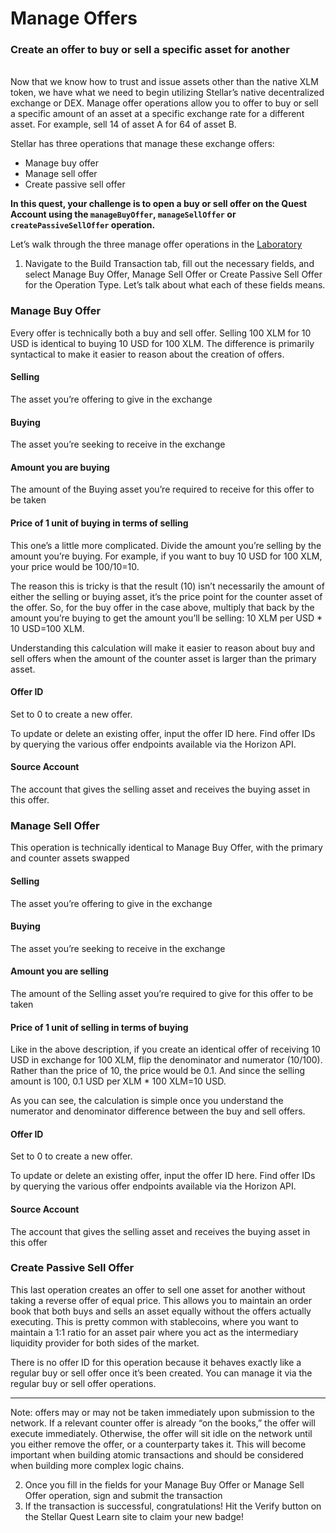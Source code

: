 # Manage Offers
### Create an offer to buy or sell a specific asset for another
<br>
Now that we know how to trust and issue assets other than the native XLM token, we have what we need to begin utilizing Stellar’s native decentralized exchange or DEX. Manage offer operations allow you to offer to buy or sell a specific amount of an asset at a specific exchange rate for a different asset. For example, sell 14 of asset A for 64 of asset B.

Stellar has three operations that manage these exchange offers:
- Manage buy offer
- Manage sell offer
- Create passive sell offer

**In this quest, your challenge is to open a buy or sell offer on the Quest Account using the `manageBuyOffer`, `manageSellOffer` or `createPassiveSellOffer` operation.**

Let’s walk through the three manage offer operations in the [Laboratory](https://laboratory.stellar.org/)

1. Navigate to the Build Transaction tab, fill out the necessary fields, and select Manage Buy Offer, Manage Sell Offer or Create Passive Sell Offer for the Operation Type. Let’s talk about what each of these fields means.

### Manage Buy Offer
Every offer is technically both a buy and sell offer. Selling 100 XLM for 10 USD is identical to buying 10 USD for 100 XLM. The difference is primarily syntactical to make it easier to reason about the creation of offers.

#### Selling
The asset you’re offering to give in the exchange

#### Buying
The asset you’re seeking to receive in the exchange

#### Amount you are buying
The amount of the Buying asset you’re required to receive for this offer to be taken

#### Price of 1 unit of buying in terms of selling
This one’s a little more complicated. Divide the amount you’re selling by the amount you’re buying. For example, if you want to buy 10 USD for 100 XLM, your price would be 100/10=10.

The reason this is tricky is that the result (10) isn’t necessarily the amount of either the selling or buying asset, it’s the price point for the counter asset of the offer. So, for the buy offer in the case above, multiply that back by the amount you’re buying to get the amount you’ll be selling: 10 XLM per USD * 10 USD=100 XLM.

Understanding this calculation will make it easier to reason about buy and sell offers when the amount of the counter asset is larger than the primary asset.

#### Offer ID
Set to 0 to create a new offer.

To update or delete an existing offer, input the offer ID here. Find offer IDs by querying the various offer endpoints available via the Horizon API.

#### Source Account
The account that gives the selling asset and receives the buying asset in this offer.

### Manage Sell Offer
This operation is technically identical to Manage Buy Offer, with the primary and counter assets swapped

#### Selling
The asset you’re offering to give in the exchange

#### Buying
The asset you’re seeking to receive in the exchange

#### Amount you are selling
The amount of the Selling asset you’re required to give for this offer to be taken

#### Price of 1 unit of selling in terms of buying
Like in the above description, if you create an identical offer of receiving 10 USD in exchange for 100 XLM, flip the denominator and numerator (10/100). Rather than the price of 10, the price would be 0.1. And since the selling amount is 100, 0.1 USD per XLM * 100 XLM=10 USD.

As you can see, the calculation is simple once you understand the numerator and denominator difference between the buy and sell offers.

#### Offer ID
Set to 0 to create a new offer.

To update or delete an existing offer, input the offer ID here. Find offer IDs by querying the various offer endpoints available via the Horizon API.

#### Source Account
The account that gives the selling asset and receives the buying asset in this offer

### Create Passive Sell Offer
This last operation creates an offer to sell one asset for another without taking a reverse offer of equal price. This allows you to maintain an order book that both buys and sells an asset equally without the offers actually executing. This is pretty common with stablecoins, where you want to maintain a 1:1 ratio for an asset pair where you act as the intermediary liquidity provider for both sides of the market.

There is no offer ID for this operation because it behaves exactly like a regular buy or sell offer once it’s been created. You can manage it via the regular buy or sell offer operations.

---

Note: offers may or may not be taken immediately upon submission to the network. If a relevant counter offer is already “on the books,” the offer will execute immediately. Otherwise, the offer will sit idle on the network until you either remove the offer, or a counterparty takes it. This will become important when building atomic transactions and should be considered when building more complex logic chains.

2. Once you fill in the fields for your Manage Buy Offer or Manage Sell Offer operation, sign and submit the transaction
3. If the transaction is successful, congratulations! Hit the Verify button on the Stellar Quest Learn site to claim your new badge!